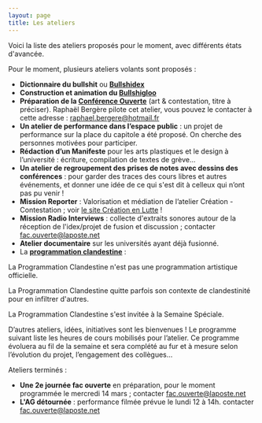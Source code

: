 ```yaml
---
layout: page
title: Les ateliers
---
```




Voici la liste des ateliers proposés pour le moment, avec différents états d'avancée.

Pour le moment, plusieurs ateliers volants sont proposés : 
* **Dictionnaire du bullshit** ou **<a href="/dico">Bullshidex</a>** 
* **Construction et animation du <a href="/bullshigloo">Bullshigloo</a>**
* **Préparation de la <a href="../conf-ouverte">Conférence Ouverte</a>** (art & contestation, titre à préciser). Raphaël Bergère pilote cet atelier, vous pouvez le contacter à cette adresse : raphael.bergere@hotmail.fr
* **Un atelier de performance dans l’espace public** : un projet de performance sur la place du capitole a été proposé. On cherche des personnes motivées pour participer.
* **Rédaction d’un Manifeste** pour les arts plastiques et le design à l’université&nbsp;:  écriture, compilation de textes de grève… 
* **Un atelier de regroupement des prises de notes avec dessins des conférences** : pour garder des traces des cours libres et autres événements, et donner une idée de ce qui s'est dit à celleux qui n’ont pas pu venir !
* **Mission Reporter** : Valorisation et médiation de l’atelier Création - Contestation ; voir <a href="https://facouverte.wixsite.com/creationenlutte">le site Création en Lutte</a> !
* **Mission Radio Interviews** : collecte d'extraits sonores autour de la réception de l'idex/projet de fusion et discussion ; contacter fac.ouverte@laposte.net
* **Atelier documentaire** sur les universités ayant déjà fusionné.
* La **<a href="http://laprogrammationclandestine.tumblr.com/post/171621177991/la-semaine-sp%C3%A9ciale">programmation clandestine</a>** : 

La Programmation Clandestine n'est pas une programmation artistique officielle.

La Programmation Clandestine quitte parfois son contexte de clandestinité pour en infiltrer d'autres.

La Programmation Clandestine s'est invitée à la Semaine Spéciale. 

D’autres ateliers, idées, initiatives sont les bienvenues !
Le programme suivant liste les heures de cours mobilisés pour l’atelier.
Ce programme évoluera au fil de la semaine et sera complété au fur et à mesure selon l’évolution du projet, l’engagement des collègues...

Ateliers terminés : 
* **Une 2e journée fac ouverte** en préparation, pour le moment programmée le mercredi 14 mars ; contacter fac.ouverte@laposte.net
* **L'AG détournée** : performance filmée prévue le lundi 12 à 14h. contacter fac.ouverte@laposte.net